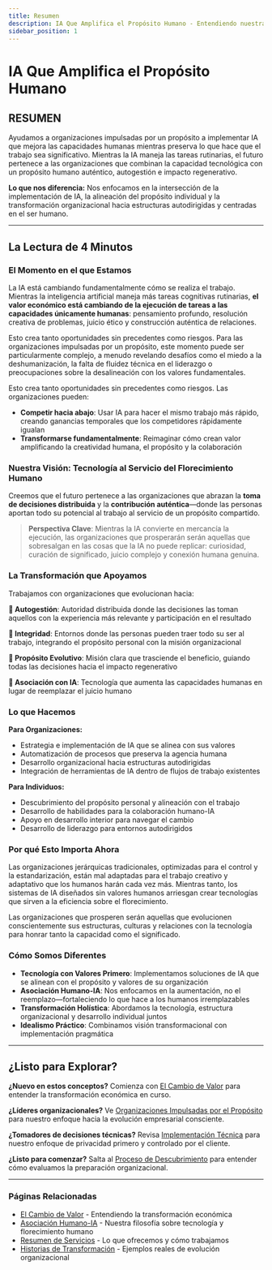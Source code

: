 ```yaml
---
title: Resumen
description: IA Que Amplifica el Propósito Humano - Entendiendo nuestra visión y enfoque
sidebar_position: 1
---
```


# IA Que Amplifica el Propósito Humano

## RESUMEN

Ayudamos a organizaciones impulsadas por un propósito a implementar IA que mejora las capacidades humanas mientras preserva lo que hace que el trabajo sea significativo. Mientras la IA maneja las tareas rutinarias, el futuro pertenece a las organizaciones que combinan la capacidad tecnológica con un propósito humano auténtico, autogestión e impacto regenerativo.

**Lo que nos diferencia:** Nos enfocamos en la intersección de la implementación de IA, la alineación del propósito individual y la transformación organizacional hacia estructuras autodirigidas y centradas en el ser humano.

---

## La Lectura de 4 Minutos

### El Momento en el que Estamos

La IA está cambiando fundamentalmente cómo se realiza el trabajo. Mientras la inteligencia artificial maneja más tareas cognitivas rutinarias, **el valor económico está cambiando de la ejecución de tareas a las capacidades únicamente humanas**: pensamiento profundo, resolución creativa de problemas, juicio ético y construcción auténtica de relaciones.

Esto crea tanto oportunidades sin precedentes como riesgos. Para las organizaciones impulsadas por un propósito, este momento puede ser particularmente complejo, a menudo revelando desafíos como el miedo a la deshumanización, la falta de fluidez técnica en el liderazgo o preocupaciones sobre la desalineación con los valores fundamentales.

Esto crea tanto oportunidades sin precedentes como riesgos. Las organizaciones pueden:
- **Competir hacia abajo**: Usar IA para hacer el mismo trabajo más rápido, creando ganancias temporales que los competidores rápidamente igualan
- **Transformarse fundamentalmente**: Reimaginar cómo crean valor amplificando la creatividad humana, el propósito y la colaboración

### Nuestra Visión: Tecnología al Servicio del Florecimiento Humano

Creemos que el futuro pertenece a las organizaciones que abrazan la **toma de decisiones distribuida** y la **contribución auténtica**—donde las personas aportan todo su potencial al trabajo al servicio de un propósito compartido.

> **Perspectiva Clave**: Mientras la IA convierte en mercancía la ejecución, las organizaciones que prosperarán serán aquellas que sobresalgan en las cosas que la IA no puede replicar: curiosidad, curación de significado, juicio complejo y conexión humana genuina.

### La Transformación que Apoyamos

Trabajamos con organizaciones que evolucionan hacia:

**🌱 Autogestión**: Autoridad distribuida donde las decisiones las toman aquellos con la experiencia más relevante y participación en el resultado

**🤝 Integridad**: Entornos donde las personas pueden traer todo su ser al trabajo, integrando el propósito personal con la misión organizacional

**🎯 Propósito Evolutivo**: Misión clara que trasciende el beneficio, guiando todas las decisiones hacia el impacto regenerativo

**🤖 Asociación con IA**: Tecnología que aumenta las capacidades humanas en lugar de reemplazar el juicio humano

### Lo que Hacemos

**Para Organizaciones:**
- Estrategia e implementación de IA que se alinea con sus valores
- Automatización de procesos que preserva la agencia humana
- Desarrollo organizacional hacia estructuras autodirigidas
- Integración de herramientas de IA dentro de flujos de trabajo existentes

**Para Individuos:**
- Descubrimiento del propósito personal y alineación con el trabajo
- Desarrollo de habilidades para la colaboración humano-IA
- Apoyo en desarrollo interior para navegar el cambio
- Desarrollo de liderazgo para entornos autodirigidos

### Por qué Esto Importa Ahora

Las organizaciones jerárquicas tradicionales, optimizadas para el control y la estandarización, están mal adaptadas para el trabajo creativo y adaptativo que los humanos harán cada vez más. Mientras tanto, los sistemas de IA diseñados sin valores humanos arriesgan crear tecnologías que sirven a la eficiencia sobre el florecimiento.

Las organizaciones que prosperen serán aquellas que evolucionen conscientemente sus estructuras, culturas y relaciones con la tecnología para honrar tanto la capacidad como el significado.

### Cómo Somos Diferentes

- **Tecnología con Valores Primero**: Implementamos soluciones de IA que se alinean con el propósito y valores de su organización
- **Asociación Humano-IA**: Nos enfocamos en la aumentación, no el reemplazo—fortaleciendo lo que hace a los humanos irremplazables
- **Transformación Holística**: Abordamos la tecnología, estructura organizacional y desarrollo individual juntos
- **Idealismo Práctico**: Combinamos visión transformacional con implementación pragmática

---

## ¿Listo para Explorar?

**¿Nuevo en estos conceptos?** Comienza con [El Cambio de Valor](/docs/transformation/value-shift) para entender la transformación económica en curso.

**¿Líderes organizacionales?** Ve [Organizaciones Impulsadas por el Propósito](/docs/approach/purpose-driven-organizations) para nuestro enfoque hacia la evolución empresarial consciente.

**¿Tomadores de decisiones técnicas?** Revisa [Implementación Técnica](/docs/methodology/technical-implementation) para nuestro enfoque de privacidad primero y controlado por el cliente.

**¿Listo para comenzar?** Salta al [Proceso de Descubrimiento](/docs/get-started/discovery-process) para entender cómo evaluamos la preparación organizacional.

---

### Páginas Relacionadas
- [El Cambio de Valor](/docs/transformation/value-shift) - Entendiendo la transformación económica
- [Asociación Humano-IA](/docs/approach/human-ai-partnership) - Nuestra filosofía sobre tecnología y florecimiento humano
- [Resumen de Servicios](/docs/services/services-overview) - Lo que ofrecemos y cómo trabajamos
- [Historias de Transformación](/docs/impact/transformation-stories) - Ejemplos reales de evolución organizacional